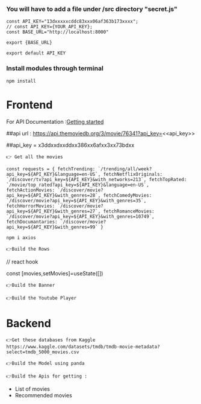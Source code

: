 ### You will have to add a file under /src directory "secret.js"
```
const API_KEY="13dxxxxxcddc83xxx06af363b173xxxx";
// const API_KEY={YOUR_API_KEY};
const BASE_URL="http://localhost:8000"

export {BASE_URL}

export default API_KEY

```
### Install modules through terminal
```
npm install
```

# Frontend 
For API Documentation :[Getting started](https://developers.themoviedb.org/3/getting-started/introduction)

##api url : https://api.themoviedb.org/3/movie/76341?api_key=<<api_key>>

##api_key = x3ddxxdxxddxx386xx6afxx3xx73bdxx

`👉 Get all the movies`

``const requests = {
  fetchTrending: `/trending/all/week?api_key=${API_KEY}&language=en-US`,
  fetchNetflixOriginals: `/discover/tv?api_key=${API_KEY}&with_networks=213`,
  fetchTopRated: `/movie/top_rated?api_key=${API_KEY}&language=en-US`,
  fetchActionMovies: `/discover/movie?api_key=${API_KEY}&with_genres=28`,
  fetchComedyMovies: `/discover/movie?api_key=${API_KEY}&with_genres=35`,
  fetchHorrorMovies: `/discover/movie?api_key=${API_KEY}&with_genres=27`,
  fetchRomanceMovies: `/discover/movie?api_key=${API_KEY}&with_genres=10749`,
  fetchDocumantaries: `/discover/movie?api_key=${API_KEY}&with_genres=99`
}``

`npm i axios`

`👉Build the Rows`

// react hook
 
const [movies,setMovies]=useState([])

`👉Build the Banner`

`👉Build the Youtube Player`

# Backend 
`👉Get these databases from Kaggle `
```https://www.kaggle.com/datasets/tmdb/tmdb-movie-metadata?select=tmdb_5000_movies.csv```

`👉Build the Model using panda `

`👉Build the Apis for getting :`
 - List of movies
 - Recommended movies
 



